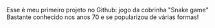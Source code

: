 Esse é meu primeiro projeto no Github: jogo da cobrinha "Snake game"
Bastante conhecido nos anos 70 e se popularizou de várias formas!